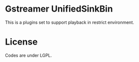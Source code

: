 Gstreamer UnifiedSinkBin
=============

This is a plugins set to support playback in restrict environment.

License
=============
Codes are under LGPL.

